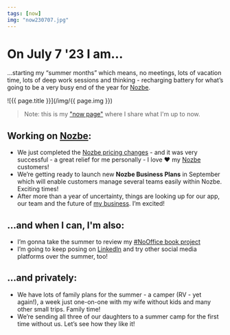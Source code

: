 ```yaml
---
tags: [now]
img: "now230707.jpg"
---
```


# On July 7 '23 I am…

…starting my “summer months” which means, no meetings, lots of vacation time, lots of deep work sessions and thinking - recharging battery for what’s going to be a very busy end of the year for [Nozbe][n].

<!--More-->

![{{ page.title }}](/img/{{ page.img }})

> Note: this is my ["now page"](/now) where I share what I'm up to now.

## Working on [Nozbe][n]:

* We just completed the [Nozbe pricing changes](/nozbe-pricing-changes) - and it was very successful - a great relief for me personally - I love ❤️ my [Nozbe][n] customers!
* We’re getting ready to launch new **Nozbe Business Plans** in September which will enable customers manage several teams easily within Nozbe. Exciting times!
* After more than a year of uncertainty, things are looking up for our app, our team and the future of [my business](/business). I’m excited!

## …and when I can, I'm also:

* I’m gonna take the summer to review my [#NoOffice book project](https://NoOffice.org/)
* I’m going to keep posing on [LinkedIn](https://michael.gratis/in) and try other social media platforms over the summer, too!

## …and privately:

* We have lots of family plans for the summer - a camper (RV - yet again!), a week just one-on-one with my wife without kids and many other small trips. Family time!
* We’re sending all three of our daughters to a summer camp for the first time without us. Let’s see how they like it!


[n]: https://michael.gratis/nozbe
[np]: https://michael.gratis/nozbepersonal